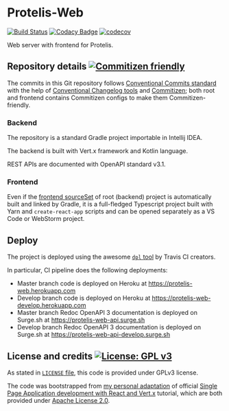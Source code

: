 # Protelis-Web

[![Build Status](https://travis-ci.com/NiccoMlt/Protelis-Web.svg?token=gFNEyVkpY7xNqwmKzp7q&branch=master)](https://travis-ci.com/NiccoMlt/Protelis-Web)
[![Codacy Badge](https://api.codacy.com/project/badge/Grade/02e402a5fe824dc7a05d447ed33b6c11)](https://www.codacy.com/manual/NiccoMlt/Protelis-Web?utm_source=github.com&amp;utm_medium=referral&amp;utm_content=NiccoMlt/Protelis-Web&amp;utm_campaign=Badge_Grade)
[![codecov](https://codecov.io/gh/NiccoMlt/Protelis-Web/branch/master/graph/badge.svg)](https://codecov.io/gh/NiccoMlt/Protelis-Web)

Web server with frontend for Protelis.

## Repository details [![Commitizen friendly](https://img.shields.io/badge/commitizen-friendly-brightgreen.svg)](http://commitizen.github.io/cz-cli/)

The commits in this Git repository follows [Conventional Commits standard](https://www.conventionalcommits.org/en/)
with the help of [Conventional Changelog tools](https://github.com/conventional-changelog/conventional-changelog)
and [Commitizen](http://commitizen.github.io/cz-cli/); both root and frontend contains Commitizen configs to make them Commitizen-friendly.

### Backend

The repository is a standard Gradle project importable in Intellij IDEA.

The backend is built with Vert.x framework and Kotlin language.

REST APIs are documented with OpenAPI standard v3.1.

### Frontend

Even if the [frontend sourceSet](./src/main/frontend) of root (backend) project is automatically built and linked by Gradle,
it is a full-fledged Typescript project built with Yarn and `create-react-app` scripts and can be opened separately as a VS Code or WebStorm project.

## Deploy

The project is deployed using the awesome [`dpl` tool](https://github.com/travis-ci/dpl) by Travis CI creators.

In particular, CI pipeline does the following deployments:

  - Master branch code is deployed on Heroku at https://protelis-web.herokuapp.com
  - Develop branch code is deployed on Heroku at https://protelis-web-develop.herokuapp.com
  - Master branch Redoc OpenAPI 3 documentation is deployed on Surge.sh at https://protelis-web-api.surge.sh
  - Develop branch Redoc OpenAPI 3 documentation is deployed on Surge.sh at https://protelis-web-api-develop.surge.sh

## License and credits [![License: GPL v3](https://img.shields.io/badge/License-GPLv3-blue.svg)](https://www.gnu.org/licenses/gpl-3.0)

As stated in [`LICENSE` file](./LICENSE), this code is provided under GPLv3 license.

The code was bootstrapped from [my personal adaptation](https://github.com/NiccoMlt/single-page-react-vertx-howt) of official [Single Page Application development with React and Vert.x](https://how-to.vertx.io/single-page-react-vertx-howto/) tutorial, which are both provided under [Apache License 2.0](https://opensource.org/licenses/Apache-2.0).
